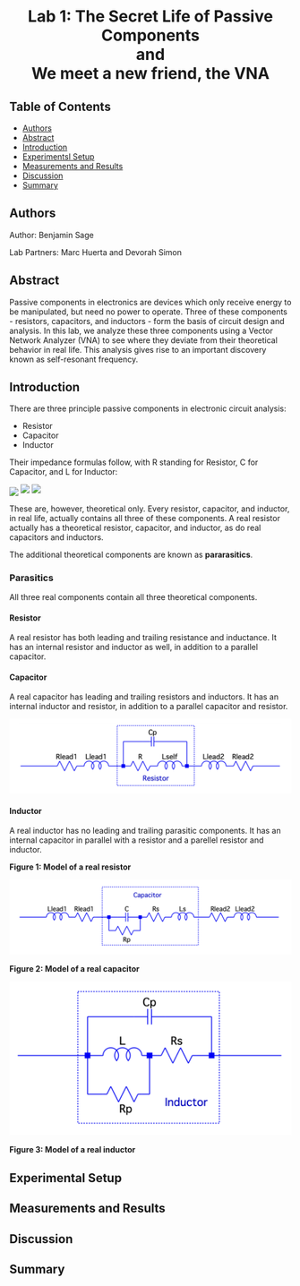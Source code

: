 <h1 align="center">
	Lab 1: The Secret Life of Passive Components
	<br/>
	and
	<br/>
	We meet a new friend, the VNA
</h1>

## Table of Contents
- [Authors](#authors)
- [Abstract](#abstract)
- [Introduction](#introduction)
- [Experimentsl Setup](#experimental-setup)
- [Measurements and Results](#measurements-and-results)
- [Discussion](#discussion)
- [Summary](#summary)

## Authors

Author: Benjamin Sage

Lab Partners: Marc Huerta and Devorah Simon

## Abstract

Passive components in electronics are devices which only receive energy to be manipulated, but need no power to operate. Three of these components - resistors, capacitors, and inductors - form the basis of circuit design and analysis. In this lab, we analyze these three components using a Vector Network Analyzer (VNA) to see where they deviate from their theoretical behavior in real life. This analysis gives rise to an important discovery known as self-resonant frequency.

## Introduction

There are three principle passive components in electronic circuit analysis:
- Resistor
- Capacitor
- Inductor

Their impedance formulas follow, with R standing for Resistor, C for Capacitor, and L for Inductor:

<img src="https://render.githubusercontent.com/render/math?math=Z_R = R" align="center">
<img src="https://render.githubusercontent.com/render/math?math=Z_C = \frac{-j}{\omega C}">
<img src="https://render.githubusercontent.com/render/math?math=Z_L = j \omega L">

These are, however, theoretical only. Every resistor, capacitor, and inductor, in real life, actually contains all three of these components. A real resistor actually has a theoretical resistor, capacitor, and inductor, as do real capacitors and inductors.

The additional theoretical components are known as **pararasitics**.

### Parasitics

All three real components contain all three theoretical components.

#### Resistor

A real resistor has both leading and trailing resistance and inductance. It has an internal resistor and inductor as well, in addition to a parallel capacitor.

#### Capacitor

A real capacitor has leading and trailing resistors and inductors. It has an internal inductor and resistor, in addition to a parallel capacitor and resistor.

![](images/resistor-real.png)

#### Inductor

A real inductor has no leading and trailing parasitic components. It has an internal capacitor in parallel with a resistor and a parellel resistor and inductor.

**Figure 1: Model of a real resistor**

![](images/capacitor-real.png)

**Figure 2: Model of a real capacitor**

![](images/inductor-real.png)

**Figure 3: Model of a real inductor**

## Experimental Setup

## Measurements and Results

## Discussion

## Summary
